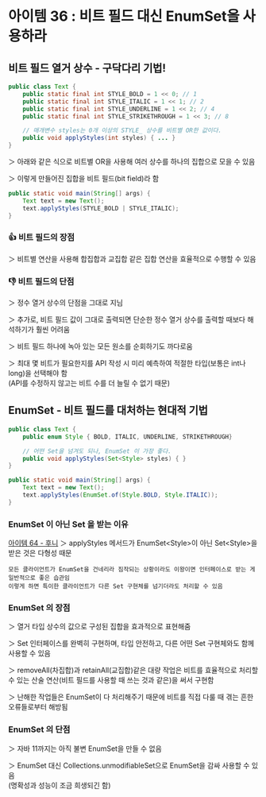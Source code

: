 # 아이템 36 : 비트 필드 대신 EnumSet을 사용하라

## 비트 필드 열거 상수 - 구닥다리 기법!

```JAVA
public class Text {
    public static final int STYLE_BOLD = 1 << 0; // 1
    public static final int STYLE_ITALIC = 1 << 1; // 2
    public static final int STYLE_UNDERLINE = 1 << 2; // 4
    public static final int STYLE_STRIKETHROUGH = 1 << 3; // 8

    // 매개변수 styles는 0개 이상의 STYLE_ 상수를 비트별 OR한 값이다.
    public void applyStyles(int styles) { ... }
}
```

＞ 아래와 같은 식으로 비트별 OR을 사용해 여러 상수를 하나의 집합으로 모을 수 있음

＞ 이렇게 만들어진 집합을 비트 필드(bit field)라 함

```JAVA
public static void main(String[] args) {
    Text text = new Text();
    text.applyStyles(STYLE_BOLD | STYLE_ITALIC);
}
```

### 👍 비트 필드의 장점

＞ 비트별 연산을 사용해 합집합과 교집합 같은 집합 연산을 효율적으로 수행할 수 있음

### 👎 비트 필드의 단점

＞ 정수 열거 상수의 단점을 그대로 지님

＞ 추가로, 비트 필드 값이 그대로 출력되면 단순한 정수 열거 상수를 출력할 때보다 해석하기가 훨씬 어려움

＞ 비트 필드 하나에 녹아 있는 모든 원소를 순회하기도 까다로움

＞ 최대 몇 비트가 필요한지를 API 작성 시 미리 예측하여 적절한 타입(보통은 int나 long)을 선택해야 함  
(API를 수정하지 않고는 비트 수를 더 늘릴 수 없기 때문)

## EnumSet - 비트 필드를 대처하는 현대적 기법

```JAVA
public class Text {
    public enum Style { BOLD, ITALIC, UNDERLINE, STRIKETHROUGH}

    // 어떤 Set을 넘겨도 되나, EnumSet 이 가장 좋다.
    public void applyStyles(Set<Style> styles) { }
}
```

```JAVA
public static void main(String[] args) {
    Text text = new Text();
    text.applyStyles(EnumSet.of(Style.BOLD, Style.ITALIC));
}
```

### EnumSet 이 아닌 Set 을 받는 이유
[아이템 64 - 후니](https://github.com/jayjaehunchoi/effective-java/blob/huni/09%EC%9E%A5/%EC%95%84%EC%9D%B4%ED%85%9C_64/%EA%B0%9D%EC%B2%B4%EB%8A%94_%EC%9D%B8%ED%84%B0%ED%8E%98%EC%9D%B4%EC%8A%A4%EB%A5%BC_%EC%82%AC%EC%9A%A9%ED%95%B4_%EC%B0%B8%EC%A1%B0%ED%95%98%EB%9D%BC.pdf)
＞ applyStyles 메서드가 EnumSet\<Style>이 아닌 Set\<Style>을 받은 것은 다형성 때문

    모든 클라이언트가 EnumSet을 건네리라 짐작되는 상황이라도 이왕이면 인터페이스로 받는 게 일반적으로 좋은 습관임
    이렇게 하면 특이한 클라이언트가 다른 Set 구현체를 넘기더라도 처리할 수 있음

### EnumSet 의 장점

＞ 열거 타입 상수의 값으로 구성된 집합을 효과적으로 표현해줌

＞ Set 인터페이스를 완벽히 구현하며, 타입 안전하고, 다른 어떤 Set 구현체와도 함께 사용할 수 있음

＞ removeAll(차집합)과 retainAll(교집합)같은 대량 작업은 비트를 효율적으로 처리할 수 있는 산술 연산(비트 필드를 사용할 때 쓰는 것과 같은)을 써서 구현함

＞ 난해한 작업들은 EnumSet이 다 처리해주기 때문에 비트를 직접 다룰 때 겪는 흔한 오류들로부터 해방됨

### EnumSet 의 단점

＞ 자바 11까지는 아직 불변 EnumSet을 만들 수 없음

＞ EnumSet 대신 Collections.unmodifiableSet으로 EnumSet을 감싸 사용할 수 있음  
(명확성과 성능이 조금 희생되긴 함)
